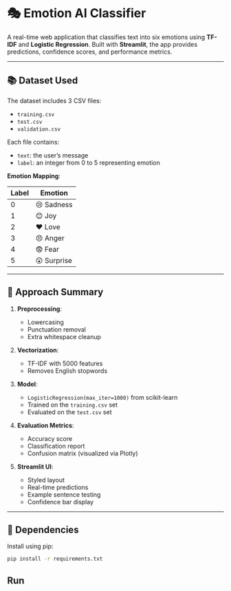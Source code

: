 # 🎭 Emotion AI Classifier

A real-time web application that classifies text into six emotions using **TF-IDF** and **Logistic Regression**. Built with **Streamlit**, the app provides predictions, confidence scores, and performance metrics.

---

## 📚 Dataset Used

The dataset includes 3 CSV files:

- `training.csv`
- `test.csv`
- `validation.csv`

Each file contains:

- `text`: the user’s message
- `label`: an integer from 0 to 5 representing emotion

**Emotion Mapping**:

| Label | Emotion  |
|-------|----------|
| 0     | 😢 Sadness |
| 1     | 😊 Joy     |
| 2     | ❤️ Love    |
| 3     | 😠 Anger   |
| 4     | 😨 Fear    |
| 5     | 😲 Surprise |

---

## 🧠 Approach Summary

1. **Preprocessing**:  
   - Lowercasing  
   - Punctuation removal  
   - Extra whitespace cleanup

2. **Vectorization**:  
   - TF-IDF with 5000 features  
   - Removes English stopwords

3. **Model**:  
   - `LogisticRegression(max_iter=1000)` from scikit-learn  
   - Trained on the `training.csv` set  
   - Evaluated on the `test.csv` set

4. **Evaluation Metrics**:  
   - Accuracy score  
   - Classification report  
   - Confusion matrix (visualized via Plotly)

5. **Streamlit UI**:
   - Styled layout
   - Real-time predictions
   - Example sentence testing
   - Confidence bar display

---

## 🔧 Dependencies

Install using pip:

```bash
pip install -r requirements.txt
```
## Run
 